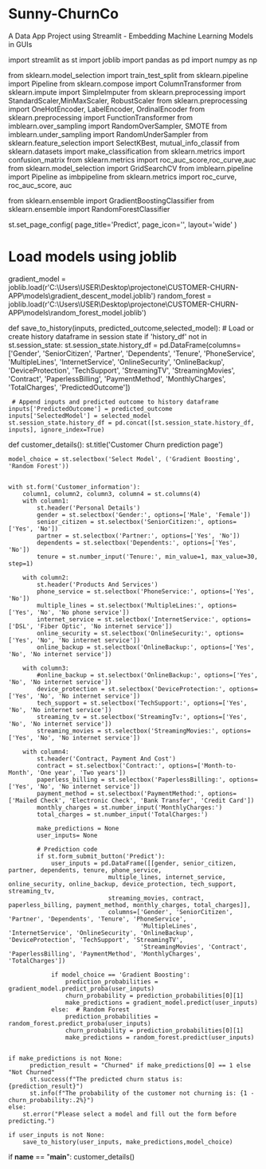 # Sunny-ChurnCo
A Data App Project using Streamlit - Embedding Machine Learning Models in GUIs

 

import streamlit as st
import joblib
import pandas as pd
import numpy as np
 
from sklearn.model_selection import train_test_split
from sklearn.pipeline import Pipeline
from sklearn.compose import ColumnTransformer
from sklearn.impute import SimpleImputer
from sklearn.preprocessing import StandardScaler,MinMaxScaler, RobustScaler
from sklearn.preprocessing import OneHotEncoder, LabelEncoder, OrdinalEncoder
from sklearn.preprocessing import FunctionTransformer
from imblearn.over_sampling import RandomOverSampler, SMOTE
from imblearn.under_sampling import RandomUnderSampler
from sklearn.feature_selection import SelectKBest, mutual_info_classif
from sklearn.datasets import make_classification
from sklearn.metrics import confusion_matrix
from sklearn.metrics import roc_auc_score,roc_curve,auc
from sklearn.model_selection import GridSearchCV
from imblearn.pipeline import Pipeline as imbpipeline
from sklearn.metrics import roc_curve, roc_auc_score, auc
 
from sklearn.ensemble import GradientBoostingClassifier
from sklearn.ensemble import RandomForestClassifier
 
st.set_page_config(
    page_title='Predict',
    page_icon='',
    layout='wide'
)
 
# Load models using joblib
gradient_model = joblib.load(r'C:\Users\USER\Desktop\projectone\CUSTOMER-CHURN-APP\models\gradient_descent_model.joblib')
random_forest = joblib.load(r'C:\Users\USER\Desktop\projectone\CUSTOMER-CHURN-APP\models\random_forest_model.joblib')
 
def save_to_history(inputs, predicted_outcome,selected_model):
    # Load or create history dataframe in session state
    if 'history_df' not in st.session_state:
        st.session_state.history_df = pd.DataFrame(columns=['Gender', 'SeniorCitizen', 'Partner', 'Dependents', 'Tenure', 'PhoneService',
                                                             'MultipleLines', 'InternetService', 'OnlineSecurity', 'OnlineBackup', 'DeviceProtection', 'TechSupport', 'StreamingTV',
                                                             'StreamingMovies', 'Contract', 'PaperlessBilling', 'PaymentMethod', 'MonthlyCharges', 'TotalCharges', 'PredictedOutcome'])
   
     # Append inputs and predicted outcome to history dataframe
    inputs['PredictedOutcome'] = predicted_outcome
    inputs['SelectedModel'] = selected_model
    st.session_state.history_df = pd.concat([st.session_state.history_df, inputs], ignore_index=True)
 
def customer_details():
    st.title('Customer Churn prediction page')
 
    model_choice = st.selectbox('Select Model', ('Gradient Boosting', 'Random Forest'))
 
 
    with st.form('Customer_information'):
        column1, column2, column3, column4 = st.columns(4)
        with column1:
            st.header('Personal Details')
            gender = st.selectbox('Gender:', options=['Male', 'Female'])
            senior_citizen = st.selectbox('SeniorCitizen:', options=['Yes', 'No'])
            partner = st.selectbox('Partner:', options=['Yes', 'No'])
            dependents = st.selectbox('Dependents:', options=['Yes', 'No'])
            tenure = st.number_input('Tenure:', min_value=1, max_value=30, step=1)
 
        with column2:
            st.header('Products And Services')
            phone_service = st.selectbox('PhoneService:', options=['Yes', 'No'])
            multiple_lines = st.selectbox('MultipleLines:', options=['Yes', 'No', 'No phone service'])
            internet_service = st.selectbox('InternetService:', options=['DSL', 'Fiber Optic', 'No internet service'])
            online_security = st.selectbox('OnlineSecurity:', options=['Yes', 'No', 'No internet service'])
            online_backup = st.selectbox('OnlineBackup:', options=['Yes', 'No', 'No internet service'])
 
        with column3:
            #online_backup = st.selectbox('OnlineBackup:', options=['Yes', 'No', 'No internet service'])
            device_protection = st.selectbox('DeviceProtection:', options=['Yes', 'No', 'No internet service'])
            tech_support = st.selectbox('TechSupport:', options=['Yes', 'No', 'No internet service'])
            streaming_tv = st.selectbox('StreamingTv:', options=['Yes', 'No', 'No internet service'])
            streaming_movies = st.selectbox('StreamingMovies:', options=['Yes', 'No', 'No internet service'])
 
        with column4:
            st.header('Contract, Payment And Cost')
            contract = st.selectbox('Contract:', options=['Month-to-Month', 'One year', 'Two years'])
            paperless_billing = st.selectbox('PaperlessBilling:', options=['Yes', 'No', 'No internet service'])
            payment_method = st.selectbox('PaymentMethod:', options=['Mailed Check', 'Electronic Check', 'Bank Transfer', 'Credit Card'])
            monthly_charges = st.number_input('MonthlyCharges:')
            total_charges = st.number_input('TotalCharges:')
 
            make_predictions = None
            user_inputs= None
 
            # Prediction code
            if st.form_submit_button('Predict'):
                user_inputs = pd.DataFrame([[gender, senior_citizen, partner, dependents, tenure, phone_service,
                                multiple_lines, internet_service, online_security, online_backup, device_protection, tech_support, streaming_tv,
                                streaming_movies, contract, paperless_billing, payment_method, monthly_charges, total_charges]],
                                columns=['Gender', 'SeniorCitizen', 'Partner', 'Dependents', 'Tenure', 'PhoneService',
                                         'MultipleLines', 'InternetService', 'OnlineSecurity', 'OnlineBackup', 'DeviceProtection', 'TechSupport', 'StreamingTV',
                                         'StreamingMovies', 'Contract', 'PaperlessBilling', 'PaymentMethod', 'MonthlyCharges', 'TotalCharges'])
               
                if model_choice == 'Gradient Boosting':
                    prediction_probabilities = gradient_model.predict_proba(user_inputs)
                    churn_probability = prediction_probabilities[0][1]
                    make_predictions = gradient_model.predict(user_inputs)
                else:  # Random Forest
                    prediction_probabilities = random_forest.predict_proba(user_inputs)
                    churn_probability = prediction_probabilities[0][1]
                    make_predictions = random_forest.predict(user_inputs)
 
     
    if make_predictions is not None:
          prediction_result = "Churned" if make_predictions[0] == 1 else "Not Churned"
          st.success(f"The predicted churn status is: {prediction_result}")
          st.info(f"The probability of the customer not churning is: {1 - churn_probability:.2%}")
    else:
        st.error("Please select a model and fill out the form before predicting.")
 
    if user_inputs is not None:
        save_to_history(user_inputs, make_predictions,model_choice)    
                       
               
if __name__ == "__main__":
    customer_details()